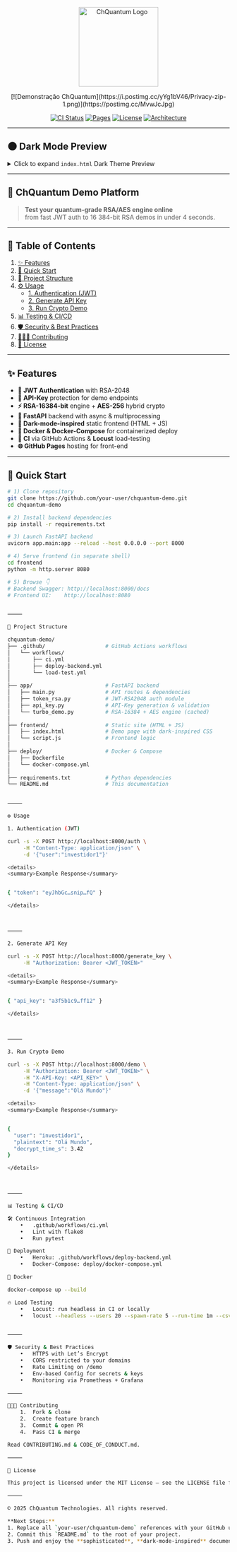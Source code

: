 <!-- ================== -->
<!--   ChQuantum Demo  -->
<!-- ================== -->

<p align="center">
  <img src=" https://i.postimg.cc/XJF56tzt/Pilha-Eletromagn-tica.png" alt="ChQuantum Logo" width="180px" />
</p>

<p align="center">
  [![Demonstração ChQuantum](https://i.postimg.cc/yYg1bV46/Privacy-zip-1.png)](https://postimg.cc/MvwJcJpg)
</p>

<p align="center">
  <a href="https://github.com/your-user/chquantum-demo/actions"><img src="https://img.shields.io/github/actions/workflow/status/your-user/chquantum-demo/ci.yml?branch=main&style=for-the-badge&label=CI%20Status&logo=github" alt="CI Status"></a>
  <a href="https://your-user.github.io/chquantum-demo/"><img src="https://img.shields.io/badge/GitHub%20Pages-live-blueviolet?style=for-the-badge&logo=github-pages" alt="Pages"></a>
  <a href="LICENSE"><img src="https://img.shields.io/github/license/your-user/chquantum-demo?style=for-the-badge&logo=opensourceinitiative" alt="License"></a>
  <a href="https://postimg.cc/MvwJcJpg"><img src="https://img.shields.io/badge/Architecture–Diagram-black?style=for-the-badge" alt="Architecture"></a>
</p>

---

## 🌑 Dark Mode Preview

<details>
<summary>Click to expand <code>index.html</code> Dark Theme Preview</summary>

<video autoplay loop muted playsinline width="600">
  <source src="https://media.giphy.com/media/VxbvpfaTTo3le/giphy.mp4" type="video/mp4">
</video>

*Above: Example dark-themed interface animation*

</details>

---

## 🚀 ChQuantum Demo Platform

> **Test your quantum-grade RSA/AES engine online**  
> from fast JWT auth to 16 384-bit RSA demos in under 4 seconds.

---

## 📖 Table of Contents

1. [✨ Features](#-features)  
2. [🚀 Quick Start](#-quick-start)  
3. [📁 Project Structure](#-project-structure)  
4. [⚙️ Usage](#️-usage)  
   - [1. Authentication (JWT)](#1-authentication-jwt)  
   - [2. Generate API Key](#2-generate-api-key)  
   - [3. Run Crypto Demo](#3-run-crypto-demo)  
5. [📊 Testing & CI/CD](#-testing--cicd)  
6. [🛡️ Security & Best Practices](#️-security--best-practices)  
7. [🧑‍🤝‍🧑 Contributing](#-contributing)  
8. [📜 License](#-license)

---

## ✨ Features

- **🔐 JWT Authentication** with RSA-2048  
- **🔑 API-Key** protection for demo endpoints  
- **⚡ RSA-16384-bit** engine + **AES-256** hybrid crypto  
- **📡 FastAPI** backend with async & multiprocessing  
- **🎨 Dark-mode-inspired** static frontend (HTML + JS)  
- **🐳 Docker & Docker-Compose** for containerized deploy  
- **🔧 CI** via GitHub Actions & **Locust** load-testing  
- **🌐 GitHub Pages** hosting for front-end  

---

## 🚀 Quick Start

```bash
# 1) Clone repository
git clone https://github.com/your-user/chquantum-demo.git
cd chquantum-demo

# 2) Install backend dependencies
pip install -r requirements.txt

# 3) Launch FastAPI backend
uvicorn app.main:app --reload --host 0.0.0.0 --port 8000

# 4) Serve frontend (in separate shell)
cd frontend
python -m http.server 8080

# 5) Browse 👇
# Backend Swagger: http://localhost:8000/docs
# Frontend UI:    http://localhost:8080


⸻

📁 Project Structure

chquantum-demo/
├── .github/                   # GitHub Actions workflows
│   └── workflows/
│       ├── ci.yml
│       ├── deploy-backend.yml
│       └── load-test.yml
│
├── app/                       # FastAPI backend
│   ├── main.py                # API routes & dependencies
│   ├── token_rsa.py           # JWT-RSA2048 auth module
│   ├── api_key.py             # API-Key generation & validation
│   └── turbo_demo.py          # RSA-16384 + AES engine (cached)
│
├── frontend/                  # Static site (HTML + JS)
│   ├── index.html             # Demo page with dark-inspired CSS
│   └── script.js              # Frontend logic
│
├── deploy/                    # Docker & Compose
│   ├── Dockerfile
│   └── docker-compose.yml
│
├── requirements.txt           # Python dependencies
└── README.md                  # This documentation


⸻

⚙️ Usage

1. Authentication (JWT)

curl -s -X POST http://localhost:8000/auth \
     -H "Content-Type: application/json" \
     -d '{"user":"investidor1"}'

<details>
<summary>Example Response</summary>


{ "token": "eyJhbGc…snip…fQ" }

</details>



⸻

2. Generate API Key

curl -s -X POST http://localhost:8000/generate_key \
     -H "Authorization: Bearer <JWT_TOKEN>"

<details>
<summary>Example Response</summary>


{ "api_key": "a3f5b1c9…ff12" }

</details>



⸻

3. Run Crypto Demo

curl -s -X POST http://localhost:8000/demo \
     -H "Authorization: Bearer <JWT_TOKEN>" \
     -H "X-API-Key: <API_KEY>" \
     -H "Content-Type: application/json" \
     -d '{"message":"Olá Mundo"}'

<details>
<summary>Example Response</summary>


{
  "user": "investidor1",
  "plaintext": "Olá Mundo",
  "decrypt_time_s": 3.42
}

</details>



⸻

📊 Testing & CI/CD

🛠️ Continuous Integration
	•	.github/workflows/ci.yml
	•	Lint with flake8
	•	Run pytest

🚀 Deployment
	•	Heroku: .github/workflows/deploy-backend.yml
	•	Docker-Compose: deploy/docker-compose.yml

🐳 Docker

docker-compose up --build

🔥 Load Testing
	•	Locust: run headless in CI or locally
	•	locust --headless --users 20 --spawn-rate 5 --run-time 1m --csv=reports/locust


⸻

🛡️ Security & Best Practices
	•	HTTPS with Let’s Encrypt
	•	CORS restricted to your domains
	•	Rate Limiting on /demo
	•	Env-based Config for secrets & keys
	•	Monitoring via Prometheus + Grafana

⸻

🧑‍🤝‍🧑 Contributing
	1.	Fork & clone
	2.	Create feature branch
	3.	Commit & open PR
	4.	Pass CI & merge

Read CONTRIBUTING.md & CODE_OF_CONDUCT.md.

⸻

📜 License

This project is licensed under the MIT License – see the LICENSE file for details.

⸻

© 2025 ChQuantum Technologies. All rights reserved.

**Next Steps:**  
1. Replace all `your-user/chquantum-demo` references with your GitHub username and repo name.  
2. Commit this `README.md` to the root of your project.  
3. Push and enjoy the **sophisticated**, **dark-mode-inspired** documentation with badges, images, and interactive demos!
